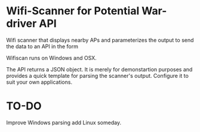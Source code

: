 Wifi-Scanner for Potential War-driver API
=========================================

Wifi scanner that displays nearby APs and parameterizes the output to send the data to an API in the form

Wifiscan runs on Windows and OSX. 

The API returns a JSON object. It is merely for demonstartion purposes and provides a quick template for parsing the scanner's output. Configure it to suit your own applications.

TO-DO
============

Improve Windows parsing add Linux someday.
